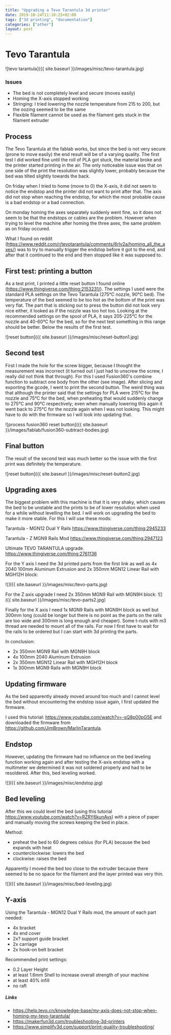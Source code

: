 ```yaml
---
title: "Upgrading a Tevo Tarantula 3d printer"
date: 2019-10-24T11:10:23+02:00
tags: ["3d printing", "documentation"]
categories: ["other"]
layout: post
---
```


# Tevo Tarantula
![tevo tarantula]({{ site.baseurl }}/images/misc/tevo-tarantula.jpg)

### Issues
- The bed is not completely level and secure (moves easily)
- Homing the X-axis stopped working
- Stringing: I tried lowering the nozzle temperature from 215 to 200, but the oozing seemed to be the same
- Flexible filament cannot be used as the filament gets stuck in the filament extruder

## Process
The Tevo Tarantula at the fablab works, but since the bed is not very secure (prone to move easily) the end result will be of a varying quality. The first test I did worked fine until the roll of PLA got stuck, the material broke and the printer started printing in the air. The only noticeable issue was that on one side of the print the resolution was slightly lower, probably because the bed was tilted slightly towards the back. 

On friday when I tried to home (move to 0) the X-axis, it did not seem to notice the endstop and the printer did not want to print after that. The axis did not stop when reaching the endstop, for which the most probable cause is a bad endstop or a bad connection. 

On monday homing the axes separately suddenly went fine, so it does not seem to be that the endstops or cables are the problem. However when trying to level the machine after homing the three axes, the same problem as on friday occured. 

What I found on reddit (<https://www.reddit.com/r/tevotarantula/comments/6rlv2a/homing_all_the_axes/>) was to try to manually trigger the endstop before it got to the end, and after that it continued to the end and then stopped like it was supposed to. 

## First test: printing a button
As a test print, I printed a little reset button I found online (<https://www.thingiverse.com/thing:2153231/>). The settings I used were the standard PLA settings on the Tevo Tarantula (275°C nozzle, 90°C bed). The temperature of the bed seemed to be too hot as the bottom of the print was very flat. The part that is sticking out to press the button did not look very nice either, it looked as if the nozzle was too hot too. Looking at the recommended settings on the spool of PLA, it says 205-225°C for the nozzle and 40-60°C for the bed, so for the next test something in this range should be better. Below the results of the first test.

![reset button]({{ site.baseurl }}/images/misc/reset-button1.jpg)

## Second test
First I made the hole for the screw bigger, because I thought the measurement was incorrect (it turned out I just had to unscrew the screw, I really did not think that through). For this I used Fusion360's combine function to subtract one body from the other (see image). After slicing and exporting the gcode, I went to print the second button. The weird thing was that although the printer said that the settings for PLA were 215°C for the nozzle and 75°C for the bed, when preheating that would suddenly change to 275°C and 90°C respectively; even when manually lowering this again it went back to 275°C for the nozzle again when I was not looking. This might have to do with the firmware so I will look into updating that. 

![process fusion360 reset button]({{ site.baseurl }}/images/fablab/fusion360-subtract-bodies.jpg)

## Final button
The result of the second test was much better so the issue with the first print was definitely the temperature.

![reset button]({{ site.baseurl }}/images/misc/reset-button2.jpg)

## Upgrading axes
The biggest problem with this machine is that it is very shaky, which causes the bed to be unstable and the prints to be of lower resolution when used for a while without levelling the bed. I will work on upgrading the bed to make it more stable. For this I will use these mods:

Tarantula - MGN12 Dual Y Rails
<https://www.thingiverse.com/thing:2945233>

Tarantula - Z MGN9 Rails Mod
<https://www.thingiverse.com/thing:2947123>

Ultimate TEVO TARANTULA upgrade.
<https://www.thingiverse.com/thing:2761136>

For the Y axis I need the 3d printed parts from the first link as well as 
4x 2040 100mm Aluminum Extrusion and 2x 350mm MGN12 Linear Rail with MGH12H block:

![]({{ site.baseurl }}/images/misc/tevo-parts.jpg)

For the Z axis upgrade I need 2x 350mm MGN9 Rail with MGN9H block:
![]({{ site.baseurl }}/images/misc/tevo-parts2.jpg)

Finally for the X axis I need 1x MGN9 Rails with MGN9H block as well but 300mm long (could be longer but there is no point as the parts on the rails are too wide and 300mm is long enough and cheaper). Some t-nuts with m3 thread are needed to mount all of the rails. For now I first have to wait for the rails to be ordered but I can start with 3d printing the parts.

In conclusion:
- 2x 350mm MGN9 Rail with MGN9H block
- 4x 100mm 2040 Aluminum Extrusion 
- 2x 350mm MGN12 Linear Rail with MGH12H block
- 1x 300mm MGN9 Rails with MGN9H block 

## Updating firmware
As the bed apparently already moved around too much and I cannot level the bed without encountering the endstop issue again, I first updated the firmware.

I used this tutorial: <https://www.youtube.com/watch?v=-sQ8p00pG5E> and downloaded the firmware from <https://github.com/JimBrown/MarlinTarantula>.

## Endstop
However, updating the firmware had no influence on the bed leveling function working again and after testing the X-axis endstop with a multimeter we determined it was not soldered properly and had to be resoldered. After this, bed leveling worked.

![]({{ site.baseurl }}/images/misc/endstop.jpg)

## Bed leveling
After this we could level the bed (using this tutorial <https://www.youtube.com/watch?v=RZRY6kunAvs>) with a piece of paper and manually moving the screws keeping the bed in place.

Method:
- preheat the bed to 60 degrees celsius (for PLA) because the bed expands with heat
- counterclockwise: lowers the bed
- clockwise: raises the bed 

Apparently I moved the bed too close to the extruder because there seemed to be no space for the filament and the layer printed was very thin.

![]({{ site.baseurl }}/images/misc/bed-leveling.jpg)

## Y-axis
Using the Tarantula - MGN12 Dual Y Rails mod, the amount of each part needed:

- 4x bracket
- 4x end cover
- 2x? support guide bracket
- 2x carriage
- 2x hook-on belt bracket

Recommended print settings:

- 0.2 Layer Height
- at least 1.6mm Shell to increase overall strength of your machine
- at least 40% infill
- no raft

##### Links
- <https://help.tevo.cn/knowledge-base/my-axis-does-not-stop-when-homing-my-tevo-tarantula/>
- <https://makerfun3d.com/troubleshooting-3d-printers>
- <https://www.simplify3d.com/support/print-quality-troubleshooting/>
